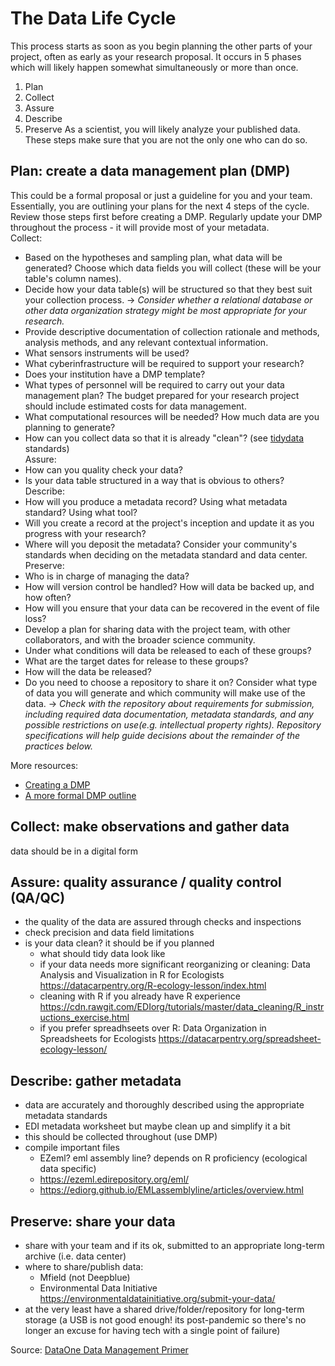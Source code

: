 # The Data Life Cycle
This process starts as soon as you begin planning the other parts of your project, often as early as your research proposal. It occurs in 5 phases which will likely happen somewhat simultaneously or more than once.
1. Plan
2. Collect
3. Assure
4. Describe 
5. Preserve
As a scientist, you will likely analyze your published data. These steps make sure that you are not the only one who can do so.


## Plan: create a data management plan (DMP)
This could be a formal proposal or just a guideline for you and your team. Essentially, you are outlining your plans for the next 4 steps of the cycle. Review those steps first before creating a DMP. Regularly update your DMP throughout the process - it will provide most of your metadata.  
Collect:
- Based on the hypotheses and sampling plan, what data will be generated? Choose which data fields you will collect (these will be your table's column names).  
- Decide how your data table(s) will be structured so that they best suit your collection process. 
-> *Consider whether a relational database or other data organization strategy might be most appropriate for your research.*
- Provide descriptive documentation of collection rationale and methods, analysis methods, and any relevant contextual information. 
- What sensors instruments will be used? 
- What cyberinfrastructure will be required to support your research?
- Does your institution have a DMP template?
- What types of personnel will be required to carry out your data management plan? The budget prepared for your research project should include estimated costs for data management.
- What computational resources will be needed? How much data are you planning to generate?
- How can you collect data so that it is already "clean"? (see [tidydata](https://cran.r-project.org/web/packages/tidyr/vignettes/tidy-data.html) standards)  
Assure:
- How can you quality check your data?
- Is your data table structured in a way that is obvious to others?  
Describe:
- How will you produce a metadata record? Using what metadata standard? Using what tool? 
- Will you create a record at the project's inception and update it as you progress with your research? 
- Where will you deposit the metadata? Consider your community's standards when deciding on the metadata standard and data center.  
Preserve:
- Who is in charge of managing the data? 
- How will version control be handled? How will data be backed up, and how often?
- How will you ensure that your data can be recovered in the event of file loss?
- Develop a plan for sharing data with the project team, with other collaborators, and with the broader science community. 
- Under what conditions will data be released to each of these groups? 
- What are the target dates for release to these groups? 
- How will the data be released? 
- Do you need to choose a repository to share it on? Consider what type of data you will generate and which community will make use of the data.
-> *Check with the repository about requirements for submission, including required data documentation, metadata standards, and any possible restrictions on use(e.g. intellectual property rights). 
Repository specifications will help guide decisions about the remainder of the practices below.*

More resources:
- [Creating a DMP](https://old.dataone.org/sites/all/documents/education-modules/handouts/L03_DataManagement_Handout.pdf)
- [A more formal DMP outline](https://www.icpsr.umich.edu/web/pages/datamanagement/dmp/framework.html)


## Collect: make observations and gather data
data should be in a digital form


## Assure: quality assurance / quality control (QA/QC)
- the quality of the data are assured through checks and inspections
- check precision and data field limitations
- is your data clean? it should be if you planned
  - what should tidy data look like
  - if your data needs more significant reorganizing or cleaning: Data Analysis and Visualization in R for Ecologists https://datacarpentry.org/R-ecology-lesson/index.html
   - cleaning with R if you already have R experience https://cdn.rawgit.com/EDIorg/tutorials/master/data_cleaning/R_instructions_exercise.html
   - if you prefer spreadhseets over R: Data Organization in Spreadsheets for Ecologists https://datacarpentry.org/spreadsheet-ecology-lesson/


## Describe: gather metadata
- data are accurately and thoroughly described using the appropriate metadata standards
- EDI metadata worksheet but maybe clean up and simplify it a bit
- this should be collected throughout (use DMP)
- compile important files
  - EZeml? eml assembly line? depends on R proficiency (ecological data specific)
  - https://ezeml.edirepository.org/eml/
  - https://ediorg.github.io/EMLassemblyline/articles/overview.html


## Preserve: share your data
- share with your team and if its ok, submitted to an appropriate long-term archive (i.e. data center)
- where to share/publish data:
  - Mfield (not Deepblue)
  - Environmental Data Initiative https://environmentaldatainitiative.org/submit-your-data/
- at the very least have a shared drive/folder/repository for long-term storage (a USB is not good enough! its post-pandemic so there's no longer an excuse for having tech with a single point of failure)


Source: [DataOne Data Management Primer](https://old.dataone.org/sites/all/documents/DataONE_BP_Primer_020212.pdf)
